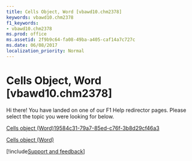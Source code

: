 ```yaml
---
title: Cells Object, Word [vbawd10.chm2378]
keywords: vbawd10.chm2378
f1_keywords:
- vbawd10.chm2378
ms.prod: office
ms.assetid: 2f9b9c64-fa08-49ba-a405-caf14a7c727c
ms.date: 06/08/2017
localization_priority: Normal
---
```



# Cells Object, Word [vbawd10.chm2378]

Hi there! You have landed on one of our F1 Help redirector pages. Please select the topic you were looking for below.

[Cells object (Word)19584c31-79a7-85ed-c76f-3b8d29cf46a3](https://msdn.microsoft.com/library/19584c31-79a7-85ed-c76f-3b8d29cf46a3%28Office.15%29.aspx)

[Cells object (Word)](https://msdn.microsoft.com/library/ceaa5b45-518d-d6ea-1ce8-5a34f6e37046%28Office.15%29.aspx)

[!include[Support and feedback](~/includes/feedback-boilerplate.md)]